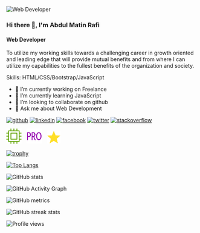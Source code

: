 ![Web Developer](https://media-exp1.licdn.com/dms/image/C4E16AQEIajrSZZ0NLA/profile-displaybackgroundimage-shrink_200_800/0/1642698561992?e=1648080000&v=beta&t=h23CAMyJsYQXnNhwMMNBZ5Dz9EkxXyyhSdIBOgs6OI8)

### Hi there 👋, I'm Abdul Matin Rafi 
#### Web Developer

To utilize my working skills towards a challenging career in growth oriented and leading edge that will provide mutual benefits and from where I can utilize my capabilities to the fullest benefits of the organization and society.  

Skills: HTML/CSS/Bootstrap/JavaScript

- 🔭 I’m currently working on Freelance 
- 🌱 I’m currently learning JavaScript 
- 👯 I’m looking to collaborate on github 
- 💬 Ask me about Web Development 


[<img src='https://cdn.jsdelivr.net/npm/simple-icons@3.0.1/icons/github.svg' alt='github' height='40'>](https://github.com/amr303)  [<img src='https://cdn.jsdelivr.net/npm/simple-icons@3.0.1/icons/linkedin.svg' alt='linkedin' height='40'>](https://www.linkedin.com/in/abdulmatinrafi/)  [<img src='https://cdn.jsdelivr.net/npm/simple-icons@3.0.1/icons/facebook.svg' alt='facebook' height='40'>](https://www.facebook.com/abdulmatinrafi)  [<img src='https://cdn.jsdelivr.net/npm/simple-icons@3.0.1/icons/twitter.svg' alt='twitter' height='40'>](https://twitter.com/AbdulMatinRafi)  [<img src='https://cdn.jsdelivr.net/npm/simple-icons@3.0.1/icons/stackoverflow.svg' alt='stackoverflow' height='40'>](https://stackoverflow.com/users/https://stackoverflow.com/users/17967973/abdulmatin)  

<a href='https://docs.github.com/en/developers'><img src='https://raw.githubusercontent.com/acervenky/animated-github-badges/master/assets/devbadge.gif' width='40' height='40'></a> <a href='https://github.com/pricing'><img src='https://raw.githubusercontent.com/acervenky/animated-github-badges/master/assets/pro.gif' width='40' height='40'></a> <a href='https://stars.github.com/'><img src='https://raw.githubusercontent.com/acervenky/animated-github-badges/master/assets/starbadge.gif' width='35' height='35'></a> 

[![trophy](https://github-profile-trophy.vercel.app/?username=amr303)](https://github.com/ryo-ma/github-profile-trophy)

[![Top Langs](https://github-readme-stats.vercel.app/api/top-langs/?username=amr303)](https://github.com/anuraghazra/github-readme-stats)

![GitHub stats](https://github-readme-stats.vercel.app/api?username=amr303&show_icons=true&count_private=true)  

![GitHub Activity Graph](https://activity-graph.herokuapp.com/graph?username=amr303)  

![GitHub metrics](https://metrics.lecoq.io/amr303)  

![GitHub streak stats](https://github-readme-streak-stats.herokuapp.com/?user=amr303)  

![Profile views](https://gpvc.arturio.dev/amr303)  
